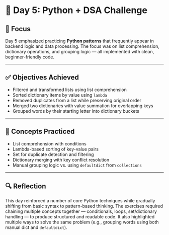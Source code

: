 # 📘 Day 5: Python + DSA Challenge

## 🧠 Focus  
Day 5 emphasized practicing **Python patterns** that frequently appear in backend logic and data processing. The focus was on list comprehension, dictionary operations, and grouping logic — all implemented with clean, beginner-friendly code.

---

## ✅ Objectives Achieved

- Filtered and transformed lists using list comprehension
- Sorted dictionary items by value using `lambda`
- Removed duplicates from a list while preserving original order
- Merged two dictionaries with value summation for overlapping keys
- Grouped words by their starting letter into dictionary buckets

---

## 🧩 Concepts Practiced

- List comprehension with conditions
- Lambda-based sorting of key-value pairs
- Set for duplicate detection and filtering
- Dictionary merging with key conflict resolution
- Manual grouping logic vs. using `defaultdict` from `collections`

---

## 🔍 Reflection

This day reinforced a number of core Python techniques while gradually shifting from basic syntax to pattern-based thinking. The exercises required chaining multiple concepts together — conditionals, loops, set/dictionary handling — to produce structured and readable code. It also highlighted multiple ways to solve the same problem (e.g., grouping words using both manual dict and `defaultdict`).
